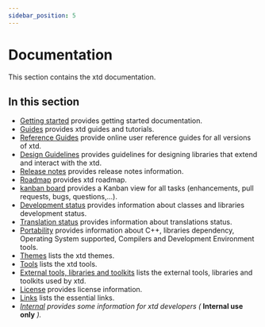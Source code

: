 ```yaml
---
sidebar_position: 5
---
```


# Documentation

This section contains the xtd documentation. ​

## In this section

- [Getting started](getting_started.md) provides getting started documentation.
- [Guides](Guides/guides.md) provides xtd guides and tutorials.
- [Reference Guides](reference_guides.md) provide online user reference guides for all versions of xtd.
- [Design Guidelines](design_guidelines/design_guidelines.md) provides guidelines for designing libraries that extend and interact with the xtd.
- [Release notes](release_notes.md) provides release notes information.
- [Roadmap](roadmap.md) provides xtd roadmap.
- [kanban board](https://github.com/users/gammasoft71/projects/3) provides a Kanban view for all tasks (enhancements, pull requests, bugs, questions,...).
- [Development status](development_status.md) provides information about classes and libraries development status.
- [Translation status](translation_status.md) provides information about translations status.
- [Portability](portability.md) provides information about C++, libraries dependency, Operating System supported, Compilers and Development Environment tools.
- [Themes](themes.md) lists the xtd themes.
- [Tools](Guides/Tools/tools.md) lists the xtd tools.
- [External tools, libraries and toolkits](external_tools_libraries_and_toolkits.md) lists the external tools, libraries and toolkits used by xtd.
- [License](license.md) provides license information.
- [Links](links.md) lists the essential links.
- [_Internal_](#) *provides some information for xtd developers (* **Internal use only** *).*
